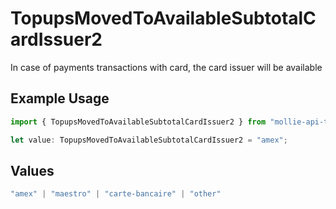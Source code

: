 # TopupsMovedToAvailableSubtotalCardIssuer2

In case of payments transactions with card, the card issuer will be available

## Example Usage

```typescript
import { TopupsMovedToAvailableSubtotalCardIssuer2 } from "mollie-api-typescript/models/operations";

let value: TopupsMovedToAvailableSubtotalCardIssuer2 = "amex";
```

## Values

```typescript
"amex" | "maestro" | "carte-bancaire" | "other"
```